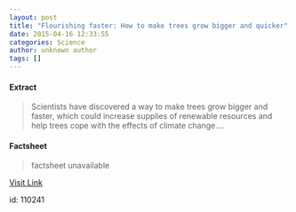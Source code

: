 ```yaml
---
layout: post
title: "Flourishing faster: How to make trees grow bigger and quicker"
date: 2015-04-16 12:33:55
categories: Science
author: unknown author
tags: []
---
```



#### Extract
>Scientists have discovered a way to make trees grow bigger and faster, which could increase supplies of renewable resources and help trees cope with the effects of climate change....

#### Factsheet
>factsheet unavailable

[Visit Link](http://feeds.sciencedaily.com/~r/sciencedaily/~3/bxLqy_hsXDI/150416083355.htm)

id:  110241
